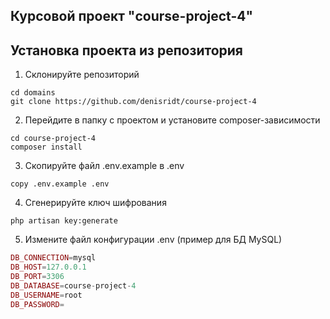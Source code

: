 ## Курсовой проект "course-project-4"
## Установка проекта из репозитория
1. Склонируйте репозиторий
```shell
cd domains
git clone https://github.com/denisridt/course-project-4
```
2. Перейдите в папку с проектом и установите composer-зависимости
```shell
cd course-project-4
composer install
```
3. Скопируйте файл .env.example в .env
```shell
copy .env.example .env
```
4. Сгенерируйте ключ шифрования
```shell
php artisan key:generate
```
5. Измените файл конфигурации .env (пример для БД MySQL)
```php
DB_CONNECTION=mysql
DB_HOST=127.0.0.1
DB_PORT=3306
DB_DATABASE=course-project-4
DB_USERNAME=root
DB_PASSWORD=

```
